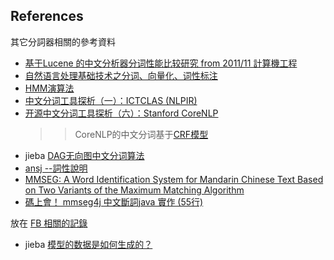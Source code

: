 ## References

其它分詞器相關的參考資料

* [基于Lucene 的中文分析器分词性能比较研究 from 2011/11 計算機工程](41378658.pdf)
* [自然语言处理基础技术之分词、向量化、词性标注](https://zhuanlan.zhihu.com/p/30354720)
* [HMM演算法](https://tw.saowen.com/a/33e4bdc2fd1e0f55104e8131522b3827455ad178dee088e5f575bb0e78d14654)
* [中文分词工具探析（一）：ICTCLAS (NLPIR)](http://www.cnblogs.com/en-heng/p/6225117.html)
* [开源中文分词工具探析（六）：Stanford CoreNLP](http://www.cnblogs.com/en-heng/p/8428504.html)
  >> CoreNLP的中文分词基于[CRF模型](http://www.cnblogs.com/en-heng/p/6214023.html)
* jieba [DAG无向图中文分词算法](https://hadxu.github.io/2018/01/19/NLP%E4%B9%8B%E4%B8%AD%E6%96%87%E5%88%86%E8%AF%8D%E7%AE%97%E6%B3%95(DAG%E5%9B%BE)%E8%A7%A3%E6%9E%90%E5%8F%8A%E5%AE%9E%E6%88%98/)
* [ansj --詞性說明](https://tw.saowen.com/a/8d888435ddc915b27414b00dbc6ab5a3aa68877de25d79c3ea2497161b6701dc)
* [MMSEG: A Word Identification System for Mandarin Chinese Text Based on Two Variants of the Maximum Matching Algorithm](http://technology.chtsai.org/mmseg/)
* [碼上會！ mmseg4j 中文斷詞java 實作 (55行)](http://function1122.blogspot.tw/2010/10/mmseg4j-java-55.html)

放在 [FB 相關的記錄](https://www.facebook.com/qrtt1?hc_ref=ARSfCOX0wgXTnF3ElDHyDyfg2EHi2RAZJjaiZzxU9hNuD1QkB1i2FlHYIdITLdXdoHI&fref=nf)

* jieba [模型的数据是如何生成的？](https://github.com/fxsjy/jieba/issues/7)
